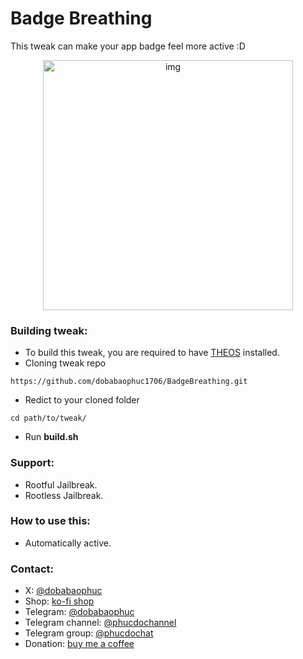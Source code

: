 # Badge Breathing
This tweak can make your app badge feel more active :D

<p align="center"> 
<img src="https://github.com/dobabaophuc1706/BadgeBreathing/blob/main/README/tweak.gif" alt="img" width="img" height="400"/> 
<p/>

### Building tweak:
- To build this tweak, you are required to have [THEOS](https://theos.dev/docs/installation-macos) installed.
- Cloning tweak repo
```
https://github.com/dobabaophuc1706/BadgeBreathing.git
```
- Redict to your cloned folder
```
cd path/to/tweak/
```
- Run **build.sh**

### Support:
- Rootful Jailbreak.
- Rootless Jailbreak.
### How to use this:
- Automatically active.
### Contact:
- X: [@dobabaophuc](https://x.com/dobabaophuc)
- Shop: [ko-fi shop](https://ko-fi.com/dobabaophuc/shop)
- Telegram: [@dobabaophuc](https://t.me/dobabaophuc)
- Telegram channel: [@phucdochannel](https://t.me/phucdochannel)
- Telegram group: [@phucdochat](https://t.me/phucdochat)
- Donation: [buy me a coffee](https://paypal.me/dobabaophuc)
